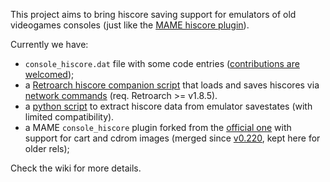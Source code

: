 This project aims to bring hiscore saving support for emulators of old videogames consoles (just like the [MAME hiscore plugin](https://highscore.mameworld.info)).

Currently we have:
 - `console_hiscore.dat` file with some code entries ([contributions are welcomed](https://github.com/eadmaster/console_hiscore/wiki/Games-that-need-hiscore-codes));
 - a [Retroarch hiscore companion script](tools/retroarch_hiscore_companion.py) that loads and saves hiscores via [network commands](https://docs.libretro.com/development/retroarch/network-control-interface/) (req. Retroarch >= v1.8.5).
 - a [python script](tools/state2hi.py) to extract hiscore data from emulator savestates (with limited compatibility).
 - a MAME `console_hiscore` plugin forked from the [official one](https://github.com/mamedev/mame/tree/master/plugins/hiscore) with support for cart and cdrom images (merged since [v0.220](https://github.com/mamedev/mame/pull/6130), kept here for older rels);
 
Check the wiki for more details.
